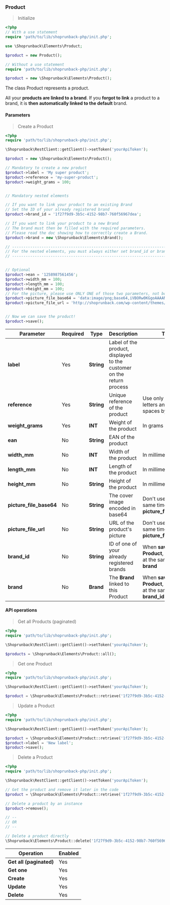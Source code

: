 ### Product

> Initialize

```php
<?php
// With a use statement
require 'path/to/lib/shoprunback-php/init.php';

use \Shoprunback\Elements\Product;

$product = new Product();

// Without a use statement
require 'path/to/lib/shoprunback-php/init.php';

$product = new \Shoprunback\Elements\Product();
```

The class Product represents a product.

All your **products are linked to a brand**. If you **forgot to link** a product to a brand, it is **then automatically linked to the default** brand.

#### Parameters

> Create a Product

```php
<?php
require 'path/to/lib/shoprunback-php/init.php';

\Shoprunback\RestClient::getClient()->setToken('yourApiToken');

$product = new \Shoprunback\Elements\Product();

// Mandatory to create a new product
$product->label = 'My super product';
$product->reference = 'my-super-product';
$product->weight_grams = 100;


// Mandatory nested elements

// If you want to link your product to an existing Brand
// Set the ID of your already registered brand
$product->brand_id = '1f27f9d9-3b5c-4152-98b7-760f56967dea';

// If you want to link your product to a new Brand
// The brand must then be filled with the required parameters.
// Please read the doc showing how to correctly create a Brand.
$product->brand = new \Shoprunback\Elements\Brand();

// --------------------------------------------------------------------------------------
// For the nested elements, you must always either set brand_id or brand, but never both!
// --------------------------------------------------------------------------------------


// Optional
$product->ean = '1258987561456';
$product->width_mm = 100;
$product->length_mm = 100;
$product->height_mm = 100;
// For the picture, please use ONLY ONE of those two parameters, not both at the same time
$product->picture_file_base64 = 'data:image/png;base64,iVBORw0KGgoAAAANSUhEUgAAAAEAAAABAQAAAAA3bvkkAAAAAnRSTlMAAHaTzTgAAAAKSURBVHgBY2AAAAACAAFzdQEYAAAAAElFTkSuQmCC';
$product->picture_file_url = 'http://shoprunback.com/wp-content/themes/shoprunback/images/logo-menu.png';


// Now we can save the product!
$product->save();
```

Parameter | Required | Type | Description | Tips
-|-|-|-|-
**label** | Yes | **String** | Label of the product, displayed to the customer on the return process |
**reference** | Yes | **String** | Unique reference of the product | Use only lowercase letters and replace spaces by -
**weight_grams** | Yes | **INT** | Weight of the product | In grams
**ean** | No | **String** | EAN of the product |
**width_mm** | No | **INT** | Width of the product | In millimeters
**length_mm** | No | **INT** | Length of the product | In millimeters
**height_mm** | No | **String** | Height of the product | In millimeters
**picture_file_base64** | No | **String** | The cover image encoded in base64 | Don't use it at the same time as **picture_file_url**
**picture_file_url** | No | **String** | URL of the product's picture | Don't use it at the same time as **picture_file_base64**
**brand_id** | No | **String** | ID of one of your already registered brands | When **saving a new Product**, don't use it at the same time as **brand**
**brand** | No | **Brand** | The **Brand** linked to this Product | When **saving a new Product**, don't use it at the same time as **brand_id**

#### API operations

> Get all Products (paginated)

```php
<?php
require 'path/to/lib/shoprunback-php/init.php';

\Shoprunback\RestClient::getClient()->setToken('yourApiToken');

$products = \Shoprunback\Elements\Product::all();
```

> Get one Product

```php
<?php
require 'path/to/lib/shoprunback-php/init.php';

\Shoprunback\RestClient::getClient()->setToken('yourApiToken');

$product = \Shoprunback\Elements\Product::retrieve('1f27f9d9-3b5c-4152-98b7-760f56967dea');
```

> Update a Product

```php
<?php
require 'path/to/lib/shoprunback-php/init.php';

\Shoprunback\RestClient::getClient()->setToken('yourApiToken');

$product = \Shoprunback\Elements\Product::retrieve('1f27f9d9-3b5c-4152-98b7-760f56967dea');
$product->label = 'New label';
$product->save();
```

> Delete a Product

```php
<?php
require 'path/to/lib/shoprunback-php/init.php';

\Shoprunback\RestClient::getClient()->setToken('yourApiToken');

// Get the product and remove it later in the code
$product = \Shoprunback\Elements\Product::retrieve('1f27f9d9-3b5c-4152-98b7-760f56967dea');

// Delete a product by an instance
$product->remove();

// --
// OR
// --

// Delete a product directly
\Shoprunback\Elements\Product::delete('1f27f9d9-3b5c-4152-98b7-760f56967dea');
```

Operation | Enabled
-|-
**Get all (paginated)** | Yes
**Get one** | Yes
**Create** | Yes
**Update** | Yes
**Delete** | Yes
